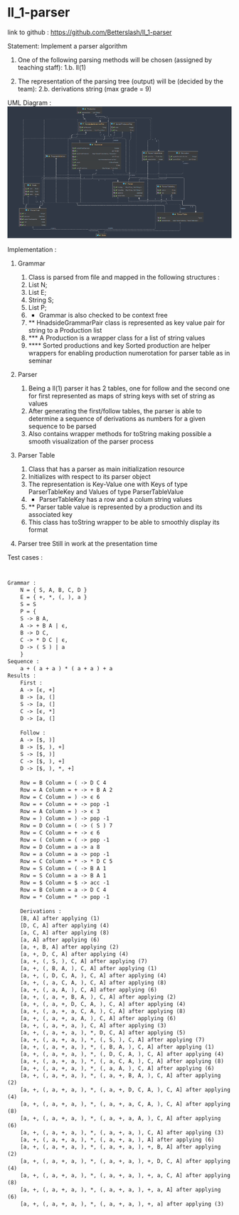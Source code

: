 # ll_1-parser
link to github : https://github.com/Betterslash/ll_1-parser

Statement: Implement a parser algorithm

1. One of the following parsing methods will be chosen (assigned by teaching staff):
    1.b. ll(1)


2. The representation of the parsing tree (output) will be (decided by the team):
   2.b. derivations string (max grade = 9)


UML Diagram :
<img src="src/main/resources/img_1.png">

Implementation :
1. Grammar
      1. Class is parsed from file and mapped in the following structures :
      2. List<String> N;
      3. List<String> E;
      4. String S;
      5. List<HandsidesGrammarPair> P;
      6. * Grammar is also checked to be context free
      7. ** HnadsideGrammarPair class is represented as key value pair for string to a Production list 
      8. *** A Production is a wrapper class for a list of string values
      9. **** Sorted productions and key Sorted production are helper wrappers for enabling production numerotation for parser table as in seminar
    
2. Parser
      1.  Being a ll(1) parser it has 2 tables, one for follow and the second one for first
    represented as maps of string keys with set of string as values
      2.  After generating the first/follow tables, the parser is able to determine a sequence of derivations as numbers
    for a given sequence to be parsed
      3.  Also contains wrapper methods for toString making possible a smooth visualization of the parser process

3. Parser Table
   1. Class that has a parser as main initialization resource 
   2. Initializes with respect to its parser object
   3. The representation is Key-Value one with Keys of type ParserTableKey and Values of type ParserTableValue
   4. * ParserTableKey has a row and a colum string values
   5. ** Parser table value is represented by a production and its associated key
   6. This class has toString wrapper to be able to smoothly display its format

4. Parser tree
    Still in work at the presentation time

Test cases : 
#
    Grammar :
        N = { S, A, B, C, D }
        E = { +, *, (, ), a }
        S = S
        P = {
        S -> B A,
        A -> + B A | ϵ,
        B -> D C,
        C -> * D C | ϵ,
        D -> ( S ) | a
        }
    Sequence :
        a + ( a + a ) * ( a + a ) + a
    Results :
        First :
        A -> [ϵ, +]
        B -> [a, (]
        S -> [a, (]
        C -> [ϵ, *]
        D -> [a, (]
        
        Follow :
        A -> [$, )]
        B -> [$, ), +]
        S -> [$, )]
        C -> [$, ), +]
        D -> [$, ), *, +]
        
        Row = B Column = ( -> D C 4
        Row = A Column = + -> + B A 2
        Row = C Column = ) -> ϵ 6
        Row = + Column = + -> pop -1
        Row = A Column = ) -> ϵ 3
        Row = ) Column = ) -> pop -1
        Row = D Column = ( -> ( S ) 7
        Row = C Column = + -> ϵ 6
        Row = ( Column = ( -> pop -1
        Row = D Column = a -> a 8
        Row = a Column = a -> pop -1
        Row = C Column = * -> * D C 5
        Row = S Column = ( -> B A 1
        Row = S Column = a -> B A 1
        Row = $ Column = $ -> acc -1
        Row = B Column = a -> D C 4
        Row = * Column = * -> pop -1
        
        Derivations :
        [B, A] after applying (1)
        [D, C, A] after applying (4)
        [a, C, A] after applying (8)
        [a, A] after applying (6)
        [a, +, B, A] after applying (2)
        [a, +, D, C, A] after applying (4)
        [a, +, (, S, ), C, A] after applying (7)
        [a, +, (, B, A, ), C, A] after applying (1)
        [a, +, (, D, C, A, ), C, A] after applying (4)
        [a, +, (, a, C, A, ), C, A] after applying (8)
        [a, +, (, a, A, ), C, A] after applying (6)
        [a, +, (, a, +, B, A, ), C, A] after applying (2)
        [a, +, (, a, +, D, C, A, ), C, A] after applying (4)
        [a, +, (, a, +, a, C, A, ), C, A] after applying (8)
        [a, +, (, a, +, a, A, ), C, A] after applying (6)
        [a, +, (, a, +, a, ), C, A] after applying (3)
        [a, +, (, a, +, a, ), *, D, C, A] after applying (5)
        [a, +, (, a, +, a, ), *, (, S, ), C, A] after applying (7)
        [a, +, (, a, +, a, ), *, (, B, A, ), C, A] after applying (1)
        [a, +, (, a, +, a, ), *, (, D, C, A, ), C, A] after applying (4)
        [a, +, (, a, +, a, ), *, (, a, C, A, ), C, A] after applying (8)
        [a, +, (, a, +, a, ), *, (, a, A, ), C, A] after applying (6)
        [a, +, (, a, +, a, ), *, (, a, +, B, A, ), C, A] after applying (2)
        [a, +, (, a, +, a, ), *, (, a, +, D, C, A, ), C, A] after applying (4)
        [a, +, (, a, +, a, ), *, (, a, +, a, C, A, ), C, A] after applying (8)
        [a, +, (, a, +, a, ), *, (, a, +, a, A, ), C, A] after applying (6)
        [a, +, (, a, +, a, ), *, (, a, +, a, ), C, A] after applying (3)
        [a, +, (, a, +, a, ), *, (, a, +, a, ), A] after applying (6)
        [a, +, (, a, +, a, ), *, (, a, +, a, ), +, B, A] after applying (2)
        [a, +, (, a, +, a, ), *, (, a, +, a, ), +, D, C, A] after applying (4)
        [a, +, (, a, +, a, ), *, (, a, +, a, ), +, a, C, A] after applying (8)
        [a, +, (, a, +, a, ), *, (, a, +, a, ), +, a, A] after applying (6)
        [a, +, (, a, +, a, ), *, (, a, +, a, ), +, a] after applying (3) 
        